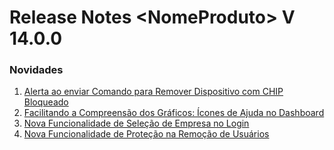 # Release Notes \<NomeProduto> V 14.0.0

### Novidades <a href="#novidades-da-versao" id="novidades-da-versao"></a>

1. [Alerta ao enviar Comando para Remover Dispositivo com CHIP Bloqueado](alerta-ao-enviar-comando-para-remover-dispositivo-com-chip-bloqueado.md)
2. [Facilitando a Compreensão dos Gráficos: Ícones de Ajuda no Dashboard](facilitando-a-compreensao-dos-graficos-icones-de-ajuda-no-dashboard.md)
3. [Nova Funcionalidade de Seleção de Empresa no Login](nova-funcionalidade-de-selecao-de-empresa-no-login.md)
4. [Nova Funcionalidade de Proteção na Remoção de Usuários](nova-funcionalidade-de-protecao-na-remocao-de-usuarios.md)

